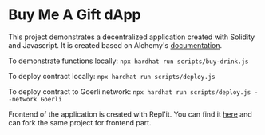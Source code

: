 # Buy Me A Gift dApp

This project demonstrates a decentralized application created with Solidity and Javascript. It is created based on Alchemy's [documentation](https://docs.alchemy.com/alchemy/road-to-web3/weekly-learning-challenges/2.-how-to-build-buy-me-a-coffee-defi-dapp).


To demonstrate functions locally: ```npx hardhat run scripts/buy-drink.js```

To deploy contract locally: ```npx hardhat run scripts/deploy.js```

To deploy contract to Goerli network: ```npx hardhat run scripts/deploy.js --network Goerli```


Frontend of the application is created with Repl'it. You can find it [here](https://replit.com/@osmanozdemir1/BuyMeAGift-Solidity-DeFi-Tipping-app) and can fork the same project for frontend part.
